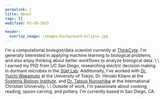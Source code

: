 ```yaml
---
permalink: /
title: About
tags: []
modified: 03-20-2025

header:
  overlay_image: /images/background-eclipse.jpg
---
```


I'm a computational biologist/data scientist currently at [ThinkCyte](https://thinkcyte.com/). I'm generally interested in applying machine learning to biological problems, and also enjoy thinking about better workflows to analyze biological data.
\\
\\
I earned my PhD from UC San Diego, researching electric decision making in dormant microbes in the [Süel Lab](http://labs.biology.ucsd.edu/suel/). Additionally, I've worked with [Dr. Yuichi Wakamoto](http://park.itc.u-tokyo.ac.jp/wakamoto-lab/index_e.html) at the University of Tokyo, Dr. Hiroaki Kitano at the [Systems Biology Institute](http://sbi.jp/aboutSBI.htm), and  [Dr. Tatsuo Nunoshiba](https://researchers.icu.ac.jp/icuhp/KgApp?kyoinId=ymkmgiyeggy&Language=2) at the International Christian University.
\\
\\
Outside of work, I'm passionate about cooking, reading, spoon carving, and pottery. I'm currently based in San Diego, CA.


